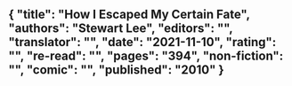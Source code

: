 {
 "title": "How I Escaped My Certain Fate",
 "authors": "Stewart Lee",
 "editors": "",
 "translator": "",
 "date": "2021-11-10",
 "rating": "",
 "re-read": "",
 "pages": "394",
 "non-fiction": "",
 "comic": "",
 "published": "2010"
}
---

